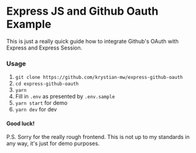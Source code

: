 # Express JS and Github Oauth Example

This is just a really quick guide how to integrate Github's OAuth with Express and Express Session.

### Usage

1. `git clone https://github.com/krystian-mw/express-github-oauth`
2. `cd express-github-oauth`
3. `yarn`
4. Fill in `.env` as presented by `.env.sample`
5. `yarn start` for demo
6. `yarn dev` for dev

#### Good luck!

P.S. Sorry for the really rough frontend. This is not up to my standards in any way, it's just for demo purposes.
